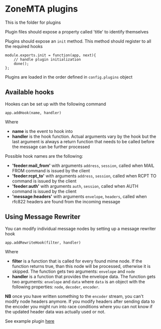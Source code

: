# ZoneMTA plugins

This is the folder for plugins

Plugin files should expose a property called 'title' to identify themselves

Plugins should expose an `init` method. This method should register to all the required hooks

```
module.exports.init = function(app, next){
    // handle plugin initialization
    done();
};
```

Plugins are loaded in the order defined in `config.plugins` object

## Available hooks

Hookes can be set up with the following command

    app.addHook(name, handler)

Where

  * **name** is the event to hook into
  * **handler** is the hook function. Actual arguments vary by the hook but the last argument is always a return function that needs to be called before the message can be further processed

Possible hook names are the following:

- **'feeder:mail_from'** with arguments `address`, `session`, called when MAIL FROM command is issued by the client
- **'feeder:rcpt_to'** with arguments `address`, `session`, called when RCPT TO command is issued by the client
- **'feeder:auth'** with arguments `auth`, `session`, called when AUTH command is issued by the client
- **'message:headers'** with arguments `envelope`, `headers`, called when rfc822 headers are found from the incoming message

## Using Message Rewriter

You can modify individual message nodes by setting up a message rewriter hook

    app.addRewriteHook(filter, handler)

Where

  * **filter** is a function that is called for every found mime node. If the function returns true, than this node will be processed, otherwise it is skipped. The function gets two arguments: `envelope` and `node`
  * **handler** is a function that provides the envelope data. The function gets two arguments: `envelope` and `data` where `data` is an object with the following properties: `node`, `decoder`, `encoder`.

**NB** once you have written something to the `encoder` stream, you can't modify node headers anymore. If you modify headers after sending data to the encoder you might run into race conditions where you can not know if the updated header data was actually used or not.

See example plugin [here](example-plugin.js)
